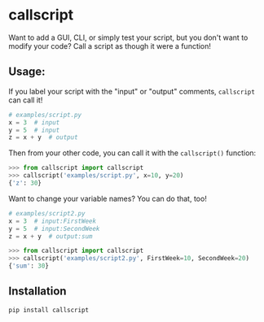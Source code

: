 # callscript

Want to add a GUI, CLI, or simply test your script, but you don't want to modify your code?  Call a script as though it were a function!  

## Usage:

If you label your script with the "input" or "output" comments, `callscript` can call it!


```python
# examples/script.py
x = 3  # input
y = 5  # input
z = x + y  # output
```

Then from your other code, you can call it with the `callscript()` function:

```python
>>> from callscript import callscript
>>> callscript('examples/script.py', x=10, y=20)
{'z': 30}

```

Want to change your variable names? You can do that, too!

```python
# examples/script2.py
x = 3  # input:FirstWeek
y = 5  # input:SecondWeek
z = x + y  # output:sum
```

```python
>>> from callscript import callscript
>>> callscript('examples/script2.py', FirstWeek=10, SecondWeek=20)
{'sum': 30}

```


## Installation

`pip install callscript`



